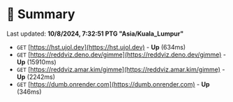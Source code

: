 # 📖 Summary
Last updated: **10/8/2024, 7:32:51 PTG "Asia/Kuala_Lumpur"**

- `GET` [https://hst.ujol.dev](https://hst.ujol.dev) - **Up** (634ms)
- `GET` [https://reddviz.deno.dev/gimme](https://reddviz.deno.dev/gimme) - **Up** (15910ms)
- `GET` [https://reddviz.amar.kim/gimme](https://reddviz.amar.kim/gimme) - **Up** (2242ms)
- `GET` [https://dumb.onrender.com](https://dumb.onrender.com) - **Up** (346ms)
